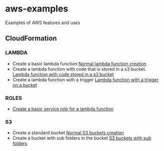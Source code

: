 # aws-examples
Examples of AWS features and uses


## CloudFormation

### LAMBDA
- Create a basic lambda function [Normal lambda function creation](https://github.com/Roche-Olivier/aws-examples/tree/main/CloudFormation/S3/s3_bucket)
- Create a lambda function with code that is stored in a s3 bucket. [Lambda function with code stored in a s3 bucket](https://github.com/Roche-Olivier/aws-examples/tree/main/CloudFormation/Lambda/Lambda_with_role_and_code)
- Create a lambda function with a trigger [Lambda function with a trigger on a bucket](https://github.com/Roche-Olivier/aws-examples/tree/main/CloudFormation/Lambda/Lambda_with_a_trigger)


### ROLES
- [Create a basic service role for a lambda function](https://github.com/Roche-Olivier/aws-examples/tree/main/CloudFormation/Roles/service_role_for_lambda)



### S3
- Create a standard bucket  [Normal S3 buckets creation](https://github.com/Roche-Olivier/aws-examples/tree/main/CloudFormation/S3/s3_bucket)
- Create a bucket with sub folders in the bucket [S3 buckets with sub folders](https://github.com/Roche-Olivier/aws-examples/tree/main/CloudFormation/S3/s3_buckets_with_sub_folders)

